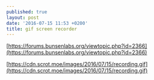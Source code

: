 ```yaml
---
published: true
layout: post
date: '2016-07-15 11:53 +0200'
title: gif screen recorder
---
```

[https://forums.bunsenlabs.org/viewtopic.php?id=2366](https://forums.bunsenlabs.org/viewtopic.php?id=2366)

[https://cdn.scrot.moe/images/2016/07/15/recording.gif](https://cdn.scrot.moe/images/2016/07/15/recording.gif)
